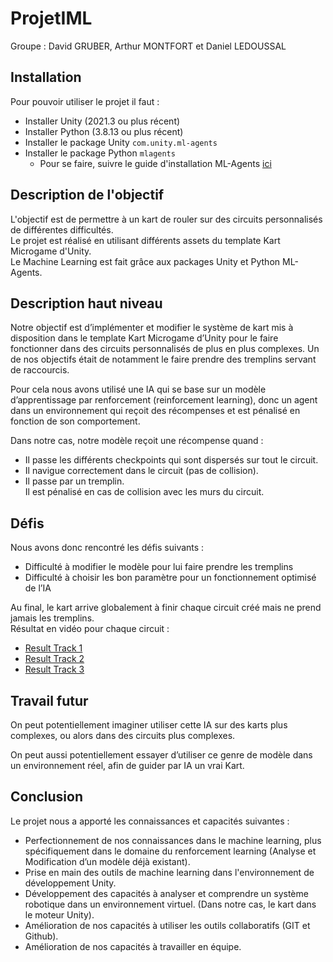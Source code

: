 # ProjetIML

Groupe : David GRUBER, Arthur MONTFORT et Daniel LEDOUSSAL

## Installation
Pour pouvoir utiliser le projet il faut :
* Installer Unity (2021.3 ou plus récent)
* Installer Python (3.8.13 ou plus récent)
* Installer le package Unity `com.unity.ml-agents`
* Installer le package Python `mlagents`
    * Pour se faire, suivre le guide d'installation ML-Agents [ici](https://github.com/Unity-Technologies/ml-agents/blob/develop/docs/Installation.md)


## Description de l'objectif
L'objectif est de permettre à un kart de rouler sur des circuits personnalisés de différentes difficultés.  
Le projet est réalisé en utilisant différents assets du template Kart Microgame d'Unity.  
Le Machine Learning est fait grâce aux packages Unity et Python ML-Agents.

## Description haut niveau
Notre objectif est d’implémenter et modifier le système de kart mis à disposition dans le template Kart Microgame d’Unity pour le faire fonctionner dans des circuits personnalisés de plus en plus complexes. Un de nos objectifs était de notamment le faire prendre des tremplins servant de raccourcis. 

Pour cela nous avons utilisé une IA qui se base sur un modèle d’apprentissage par renforcement (reinforcement learning), donc un agent dans un environnement qui reçoit des récompenses et est pénalisé en fonction de son comportement.

Dans notre cas, notre modèle reçoit une récompense quand : 
* Il passe les différents checkpoints qui sont dispersés sur tout le circuit.
* Il navigue correctement dans le circuit (pas de collision).
* Il passe par un tremplin.  
Il est pénalisé en cas de collision avec les murs du circuit.

## Défis
Nous avons donc rencontré les défis suivants : 
* Difficulté à modifier le modèle pour lui faire prendre les tremplins
* Difficulté à choisir les bon paramètre pour un fonctionnement optimisé de l’IA

Au final, le kart arrive globalement à finir chaque circuit créé mais ne prend jamais les tremplins.  
Résultat en vidéo pour chaque circuit : 
* [Result Track 1](https://youtu.be/Mw1KA922Lmk) 
* [Result Track 2 ](https://youtu.be/8WLiXgky46k) 
* [Result Track 3 ](https://youtu.be/D9Xis6VI0Z0) 

## Travail futur
On peut potentiellement imaginer utiliser cette IA sur des karts plus complexes, ou alors dans des circuits plus complexes. 

On peut aussi potentiellement essayer d’utiliser ce genre de modèle dans un environnement réel, afin de guider par IA un vrai Kart.

## Conclusion
Le projet nous a apporté les connaissances et capacités suivantes : 
* Perfectionnement de nos connaissances dans le machine learning, plus spécifiquement dans le domaine du renforcement learning (Analyse et Modification d’un modèle déjà existant).
* Prise en main des outils de machine learning dans l'environnement de développement Unity. 
* Développement des capacités à analyser et comprendre un système robotique dans un environnement virtuel. (Dans notre cas, le kart dans le moteur Unity).
* Amélioration de nos capacités à utiliser les outils collaboratifs (GIT et Github).
* Amélioration de nos capacités à travailler en équipe.


